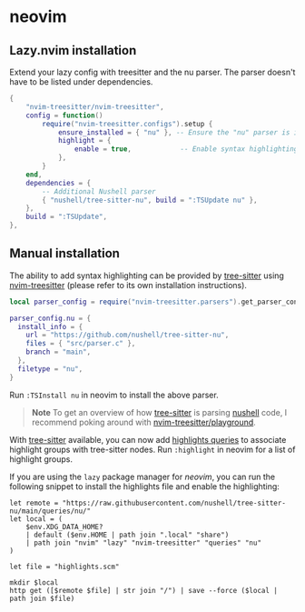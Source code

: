 # neovim

## Lazy.nvim installation

Extend your lazy config with treesitter and the nu parser. The parser doesn't have to be listed under dependencies.

```lua
{
    "nvim-treesitter/nvim-treesitter",
    config = function()
        require("nvim-treesitter.configs").setup {
            ensure_installed = { "nu" }, -- Ensure the "nu" parser is installed
            highlight = {
                enable = true,            -- Enable syntax highlighting
            },
        }
    end,
    dependencies = {
        -- Additional Nushell parser
        { "nushell/tree-sitter-nu", build = ":TSUpdate nu" },
    },
    build = ":TSUpdate",
},
```

## Manual installation

The ability to add syntax highlighting can be provided by [tree-sitter] using
[nvim-treesitter]  (please refer to its own installation instructions).

```lua
local parser_config = require("nvim-treesitter.parsers").get_parser_configs()

parser_config.nu = {
  install_info = {
    url = "https://github.com/nushell/tree-sitter-nu",
    files = { "src/parser.c" },
    branch = "main",
  },
  filetype = "nu",
}
```

Run `:TSInstall nu` in neovim to install the above parser.

> **Note**
> To get an overview of how [tree-sitter] is parsing [nushell] code, I recommend
> poking around with [nvim-treesitter/playground].

With [tree-sitter] available, you can now add [highlights queries] to associate
highlight groups with tree-sitter nodes. Run `:highlight` in neovim for a list
of highlight groups.

If you are using the `lazy` package manager for *neovim*, you can run the
following snippet to install the highlights file and enable the highlighting:

```nushell
let remote = "https://raw.githubusercontent.com/nushell/tree-sitter-nu/main/queries/nu/"
let local = (
    $env.XDG_DATA_HOME?
    | default ($env.HOME | path join ".local" "share")
    | path join "nvim" "lazy" "nvim-treesitter" "queries" "nu"
)

let file = "highlights.scm"

mkdir $local
http get ([$remote $file] | str join "/") | save --force ($local | path join $file)
```

[tree-sitter]: https://tree-sitter.github.io/tree-sitter/
[nvim-treesitter]: https://github.com/nvim-treesitter/nvim-treesitter
[nvim-treesitter/playground]: https://github.com/nvim-treesitter/playground
[nushell]: https://github.com/nushell/nushell
[highlights queries]: https://tree-sitter.github.io/tree-sitter/syntax-highlighting#highlights
